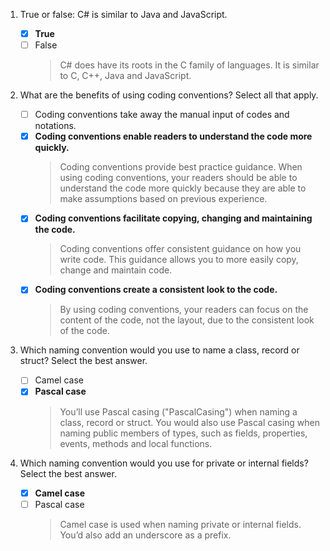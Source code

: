 1. True or false: C# is similar to Java and JavaScript.

   - [x] **True**
   - [ ] False
     > C# does have its roots in the C family of languages. It is similar to C, C++, Java and JavaScript.

2. What are the benefits of using coding conventions? Select all that apply.

   - [ ] Coding conventions take away the manual input of codes and notations.
   - [x] **Coding conventions enable readers to understand the code more quickly.**
     > Coding conventions provide best practice guidance. When using coding conventions, your readers should be able to understand the code more quickly because they are able to make assumptions based on previous experience.
   - [x] **Coding conventions facilitate copying, changing and maintaining the code.**
     > Coding conventions offer consistent guidance on how you write code. This guidance allows you to more easily copy, change and maintain code.
   - [x] **Coding conventions create a consistent look to the code.**
     > By using coding conventions, your readers can focus on the content of the code, not the layout, due to the consistent look of the code.

3. Which naming convention would you use to name a class, record or struct? Select the best answer.

   - [ ] Camel case
   - [x] **Pascal case**
     > You’ll use Pascal casing ("PascalCasing") when naming a class, record or struct. You would also use Pascal casing when naming public members of types, such as fields, properties, events, methods and local functions.

4. Which naming convention would you use for private or internal fields? Select the best answer.

   - [x] **Camel case**
   - [ ] Pascal case
     > Camel case is used when naming private or internal fields. You’d also add an underscore as a prefix.
